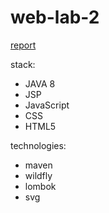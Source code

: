 # web-lab-2
[report](https://github.com/kkkooolllyyyaaa/web-lab-2/blob/master/tsypandin.pdf)


stack:

* JAVA 8
* JSP
* JavaScript
* CSS
* HTML5

technologies:
* maven
* wildfly
* lombok
* svg
